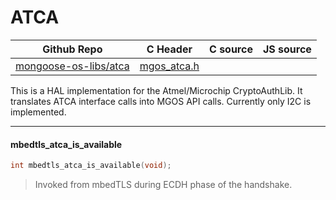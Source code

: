 # ATCA
| Github Repo | C Header | C source  | JS source |
| ----------- | -------- | --------  | ----------------- |
| [mongoose-os-libs/atca](https://github.com/mongoose-os-libs/atca) | [mgos_atca.h](https://github.com/mongoose-os-libs/atca/blob/master/include/mgos_atca.h) | &nbsp;  | &nbsp;         |



This is a HAL implementation for the Atmel/Microchip CryptoAuthLib. It
translates ATCA interface calls into MGOS API calls. Currently only I2C is
implemented.


 ----- 
#### mbedtls_atca_is_available

```c
int mbedtls_atca_is_available(void);
```
>  Invoked from mbedTLS during ECDH phase of the handshake. 

